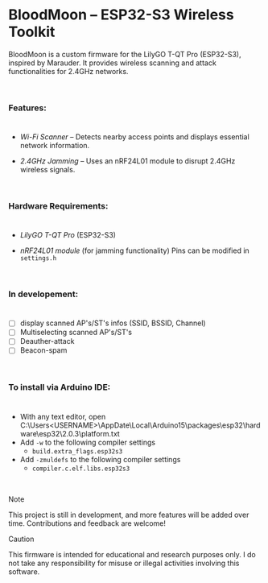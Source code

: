 # BloodMoon – ESP32-S3 Wireless Toolkit

BloodMoon is a custom firmware for the LilyGO T-QT Pro (ESP32-S3), inspired by Marauder. It provides wireless scanning and attack functionalities for 2.4GHz networks.

<br>

### Features:
#
- *Wi-Fi Scanner* – Detects nearby access points and displays essential network information.

- *2.4GHz Jamming* – Uses an nRF24L01 module to disrupt 2.4GHz wireless signals.



<br>

### Hardware Requirements:
#
- *LilyGO T-QT Pro* (ESP32-S3)

- *nRF24L01 module* (for jamming functionality) Pins can be modified in `settings.h`


<br>

### In developement:
#
- [ ] display scanned AP's/ST's infos (SSID, BSSID, Channel)
- [ ] Multiselecting scanned AP's/ST's
- [ ] Deauther-attack
- [ ] Beacon-spam

<br>

### To install via Arduino IDE:
#
- With any text editor, open C:\Users\<USERNAME>\AppDate\Local\Arduino15\packages\esp32\hardware\esp32\2.0.3\platform.txt
- Add `-w` to the following compiler settings
  - `build.extra_flags.esp32s3`
- Add `-zmuldefs` to the following compiler settings
  - `compiler.c.elf.libs.esp32s3`

<br>

> [!Note]
> This project is still in development, and more features will be added over time. Contributions and feedback are welcome! 

>[!Caution]
> This firmware is intended for educational and research purposes only. I do not take any responsibility for misuse or illegal activities involving this software.
